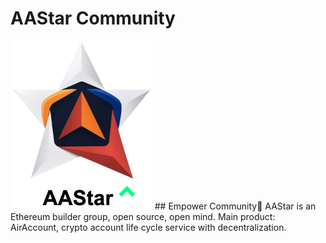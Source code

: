 # AAStar Community
<img src="https://raw.githubusercontent.com/jhfnetboy/MarkDownImg/main/img/202505031325963.png" width="45%"/>
## Empower Community🍄
AAStar is an Ethereum builder group, open source, open mind.
Main product: AirAccount, crypto account life cycle service with decentralization.
